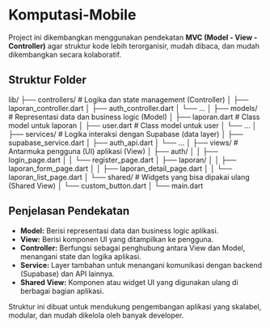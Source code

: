 # Komputasi-Mobile

Project ini dikembangkan menggunakan pendekatan **MVC (Model - View - Controller)** agar struktur kode lebih terorganisir, mudah dibaca, dan mudah dikembangkan secara kolaboratif.

## Struktur Folder
lib/
├── controllers/          # Logika dan state management (Controller)
│   ├── laporan_controller.dart
│   ├── auth_controller.dart
│   └── ...
│
├── models/               # Representasi data dan business logic (Model)
│   ├── laporan.dart      # Class model untuk laporan
│   ├── user.dart         # Class model untuk user
│   └── ...
│
├── services/             # Logika interaksi dengan Supabase (data layer)
│   ├── supabase_service.dart
│   ├── auth_api.dart
│   └── ...
│
├── views/                # Antarmuka pengguna (UI) aplikasi (View)
│   ├── auth/
│   │   ├── login_page.dart
│   │   └── register_page.dart
│   ├── laporan/
│   │   ├── laporan_form_page.dart
│   │   ├── laporan_detail_page.dart
│   │   └── laporan_list_page.dart
│   └── shared/           # Widgets yang bisa dipakai ulang (Shared View)
│       └── custom_button.dart
│
└── main.dart


## Penjelasan Pendekatan

- **Model:** Berisi representasi data dan business logic aplikasi.
- **View:** Berisi komponen UI yang ditampilkan ke pengguna.
- **Controller:** Berfungsi sebagai penghubung antara View dan Model, menangani state dan logika aplikasi.
- **Service:** Layer tambahan untuk menangani komunikasi dengan backend (Supabase) dan API lainnya.
- **Shared View:** Komponen atau widget UI yang digunakan ulang di berbagai bagian aplikasi.

Struktur ini dibuat untuk mendukung pengembangan aplikasi yang skalabel, modular, dan mudah dikelola oleh banyak developer.
